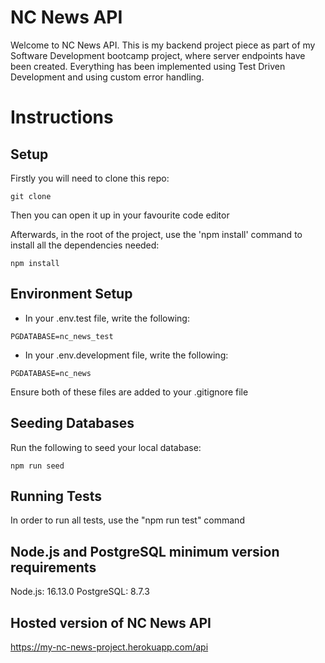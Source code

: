 # NC News API #

Welcome to NC News API. This is my backend project piece as part of my Software Development bootcamp project, where server endpoints have been created. Everything has been implemented using Test Driven Development and using custom error handling.

# Instructions #

## Setup ##

Firstly you will need to clone this repo:

```
git clone 
```


Then you can open it up in your favourite code editor

Afterwards, in the root of the project, use the 'npm install' command to install all the dependencies needed:

```
npm install
```


## Environment Setup ##

* In your .env.test file, write the following: 

 ``
 PGDATABASE=nc_news_test
 ``
* In your .env.development file, write the following:

 ``
 PGDATABASE=nc_news
 ``

Ensure both of these files are added to your .gitignore file



## Seeding Databases ##

Run the following to seed your local database:

``
npm run seed
``


## Running Tests ##

In order to run all tests, use the "npm run test" command


## Node.js and PostgreSQL minimum version requirements ##

Node.js: 16.13.0
PostgreSQL: 8.7.3


## Hosted version of NC News API ##

https://my-nc-news-project.herokuapp.com/api

